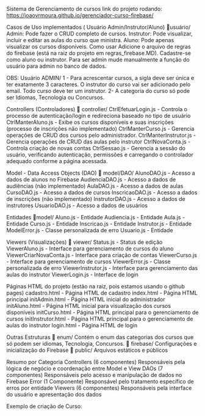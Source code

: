 Sistema de Gerenciamento de cursos
link do projeto rodando: https://joaovrmoura.github.io/gerenciador-curso-firebase/

Casos de Uso implementados ( Usuário Admin/Instrutor/Aluno)
👤usuário/
Admin: Pode fazer o CRUD completo de cursos.
Instrutor: Pode visualizar, incluir e editar as aulas do curso que ministra.
Aluno: Pode apenas visualizar os cursos disponíveis.
Como usar
Adicione o arquivo de regras do firebase (está na raiz do projeto em regras_firebase.MD).
Cadastre-se como aluno ou instrutor. Para ser admin mude manualmente a função do usuário para admin no banco de dados.

OBS: Usuário ADMIN/
1 - Para acrescentar cursos, a sigla deve ser única e ter exatamente 3 caracteres.
O instrutor do curso vai ser adicionado pelo email. Todo curso deve ter um instrutor.
2- A categoria do curso só pode ser Idiomas, Tecnologia ou Concursos.


Controllers (Controladores)
📁 controller/
CtrlEfetuarLogin.js - Controla o processo de autenticação/login e redireciona baseado no tipo de usuário
CtrlManterAluno.js - Exibe os cursos disponíveis e suas inscrições (processo de inscrições não implementado) 
CtrlManterCurso.js - Gerencia operações de CRUD dos cursos pelo administrador.
CtrlManterInstrutor.js - Gerencia operações de CRUD das aulas pelo instrutor
CtrlNovaConta.js - Controla criação de novas contas
CtrlSessao.js - Gerencia a sessão do usuário, verificando autenticação, permissões e carregando o controlador adequado conforme a página acessada.

Model - Data Access Objects (DAO)
📁 model/DAO/
AlunoDAO.js - Acesso a dados de alunos no Firebase
AudienciaDAO.js - Acesso a dados de audiências (não implementado)
AulaDAO.js - Acesso a dados de aulas 
CursoDAO.js - Acesso a dados de cursos
InscricaoDAO.js - Acesso a dados de inscrições (não implementado)
InstrutorDAO.js - Acesso a dados de instrutores
UsuarioDAO.js - Acesso a dados de usuários

Entidades
📁model/
Aluno.js - Entidade
Audiencia.js - Entidade
Aula.js - Entidade
Curso.js - Entidade
Inscricao.js - Entidade
Instrutor.js - Entidade
ModelError.js - Classe personalizada de erro
Usuario.js - Entidade

Viewers (Visualizações)
📁 viewer/
Status.js - Status de edição 
ViewerAluno.js - Interface para gerenciamento de cursos do aluno
ViewerCriarNovaConta.js - Interface para criação de contas
ViewerCurso.js - Interface para gerenciamento de cursos
ViewerError.js - Classe personalizada de erro
ViewerInstrutor.js - Interface para gerenciamento das aulas do instrutor
ViewerLogin.js - Interface de login

Páginas HTML do projeto (estão na raiz, pois estamos usando o github pages)
cadastro.html - Página HTML de cadastro
index.html - Página HTML principal 
initAdmin.html - Página HTML inicial do administrador
initAluno.html - Página HTML inicial para visualização dos cursos disponíveis 
initCurso.html - Página HTML principal para o gerenciamento de cursos
initInstrutor.html - Página HTML principal para o gerenciamento de aulas do instrutor
login.html - Página HTML de login 

Outras Estruturas
📁 enum/
Contém o enum das categorias dos cursos que só podem ser idiomas, Tecnologia, Concursos.
📁 firebase/
Configurações e inicialização do Firebase
📁 public/
Arquivos estáticos e públicos

Resumo por Categoria
Controllers (6 componentes)
Responsáveis pela lógica de negócio e coordenação entre Model e View
DAOs (7 componentes)
Responsáveis pelo acesso e manipulação de dados no Firebase
Error (1 Componente)
Responsável pelo tratamento específico de erros por entidade
Viewers (6 componentes)
Responsáveis pela interface do usuário e apresentação dos dados

Exemplo de criação de Curso:

